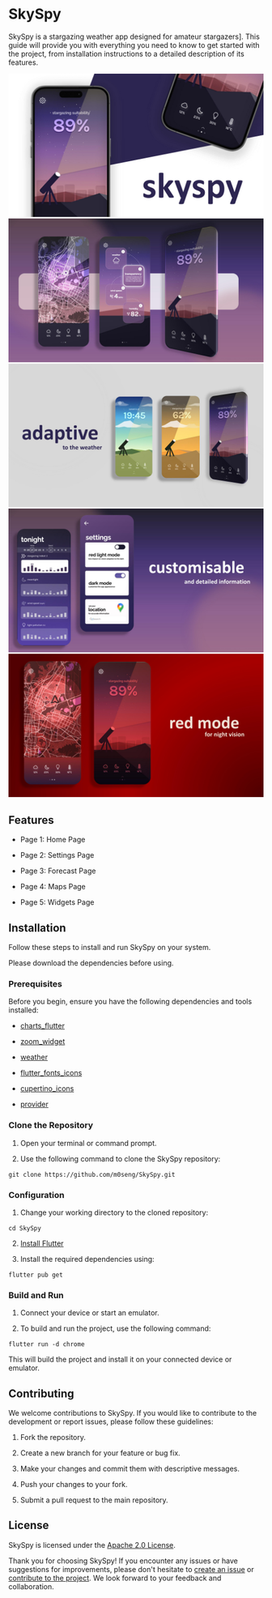 # SkySpy

SkySpy is a stargazing weather app designed for amateur stargazers]. This guide will provide you with everything you need to know to get started with the project, from installation instructions to a detailed description of its features.


![alt text](/public/images-images-0.jpg)
![alt text](/public/images-images-1.jpg)
![alt text](/public/images-images-2.jpg)
![alt text](/public/images-images-3.jpg)
![alt text](/public/images-images-4.jpg)

## Features
- Page 1: Home Page

- Page 2: Settings Page

- Page 3: Forecast Page

- Page 4: Maps Page

- Page 5: Widgets Page

## Installation

Follow these steps to install and run SkySpy on your system.

Please download the dependencies before using.

### Prerequisites

Before you begin, ensure you have the following dependencies and tools installed:

- [charts_flutter](https://pub.dev/documentation/charts_flutter/latest/)

- [zoom_widget](https://pub.dev/packages/zoom_widget)

- [weather](https://pub.dev/packages/weather)

- [flutter_fonts_icons](https://pub.dev/packages/flutter_font_icons/versions)

- [cupertino_icons](https://pub.dev/packages/cupertino_icons)

- [provider](https://pub.dev/packages/provider)

### Clone the Repository

1. Open your terminal or command prompt.

2. Use the following command to clone the SkySpy repository:

```
git clone https://github.com/m0seng/SkySpy.git
```

### Configuration

1. Change your working directory to the cloned repository:

```
cd SkySpy
```

2. [Install Flutter](https://docs.flutter.dev/get-started/install)

3. Install the required dependencies using:

```
flutter pub get
```

### Build and Run

1. Connect your device or start an emulator.

2. To build and run the project, use the following command:

```
flutter run -d chrome
```

This will build the project and install it on your connected device or emulator.

## Contributing

We welcome contributions to SkySpy. If you would like to contribute to the development or report issues, please follow these guidelines:

1. Fork the repository.

2. Create a new branch for your feature or bug fix.

3. Make your changes and commit them with descriptive messages.

4. Push your changes to your fork.

5. Submit a pull request to the main repository.

## License

SkySpy is licensed under the [Apache 2.0 License](LICENSE).

Thank you for choosing SkySpy! If you encounter any issues or have suggestions for improvements, please don't hesitate to [create an issue](https://github.com/m0seng/skyspy/issues) or [contribute to the project](#contributing). We look forward to your feedback and collaboration.

